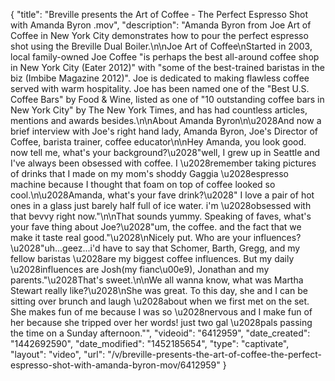 {
    "title": "Breville presents the Art of Coffee - The Perfect Espresso Shot with Amanda Byron .mov",
    "description": "Amanda Byron from Joe Art of Coffee in New York City demonstrates how to pour the perfect espresso shot using the Breville Dual Boiler.\n\nJoe Art of Coffee\nStarted in 2003, local family-owned Joe Coffee \"is perhaps the best all-around coffee shop in New York City (Eater 2012)\" with \"some of the best-trained baristas in the biz (Imbibe Magazine 2012)\". Joe is dedicated to making flawless coffee served with warm hospitality. Joe has been named one of the \"Best U.S. Coffee Bars\" by Food & Wine, listed as one of \"10 outstanding coffee bars in New York City\" by The New York Times, and has had countless articles, mentions and awards besides.\n\nAbout Amanda Byron\n\u2028And now a brief interview with Joe's right hand lady, Amanda Byron, Joe's Director of Coffee, barista trainer, coffee educator\n\nHey Amanda, you look good. now tell me, what's your background?\u2028\"well, I grew up in Seattle and I've always been obsessed with coffee. I \u2028remember taking pictures of drinks that I made on my mom's shoddy Gaggia \u2028espresso machine because I thought that foam on top of coffee looked so cool.\n\u2028Amanda, what's your fave drink?\u2028\" I love a pair of hot ones in a glass just barely half full of ice water. i'm \u2028obsessed with that bevvy right now.\"\n\nThat sounds yummy. Speaking of faves, what's your fave thing about Joe?\u2028\"um, the coffee. and the fact that we make it taste real good.\"\u2028\nNicely put. Who are your influences?\u2028\"uh...geez...i'd have to say that Schomer, Barth, Gregg, and my fellow baristas \u2028are my biggest coffee influences. But my daily \u2028influences are Josh(my fianc\u00e9), Jonathan and my parents.\"\u2028That's sweet.\n\nWe all wanna know, what was Martha Stewart really like?\u2028\nShe was great. To this day, she and I can be sitting over brunch and laugh \u2028about when we first met on the set. She makes fun of me because I was so \u2028nervous and I make fun of her because she tripped over her words! just two gal \u2028pals passing the time on a Sunday afternoon.\"",
    "videoid": "6412959",
    "date_created": "1442692590",
    "date_modified": "1452185654",
    "type": "captivate",
    "layout": "video",
    "url": "\/v\/breville-presents-the-art-of-coffee-the-perfect-espresso-shot-with-amanda-byron-mov\/6412959"
}